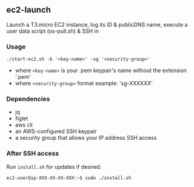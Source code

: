 
## ec2-launch

Launch a T3.micro EC2 instance, log its ID & publicDNS name, execute a user data script (os-pull.sh) & SSH in

### Usage
`./start-ec2.sh -k '<key-name>' -sg '<security-group>'`

- where `<key-name>` is your .pem keypair's name without the extension '.pem'
- where `<security-group>` format example: 'sg-XXXXXX'

### Dependencies
- jq
- figlet
- aws cli 
- an AWS-configured SSH keypair 
- a security group that allows your IP address SSH access

### After SSH access
Run `install.sh` for updates if desired:

`ec2-user@ip-XXX-XX-XX-XXX:~$ sudo ./install.sh `
